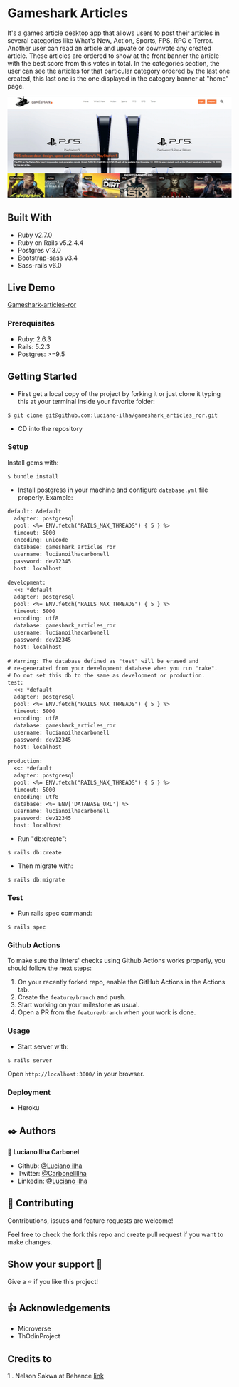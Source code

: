 # Gameshark Articles

It's a games article desktop app that allows users to post their articles in several categories like What's New, Action, Sports, FPS, RPG e Terror. Another user can read an article and upvate or downvote any created article. These articles are ordered to show at the front banner the article with the best score from this votes in total. In the categories section, the user can see the articles for that particular category ordered by the last one created, this last one is the one displayed in the category banner at "home" page.

![Screenshot](app/assets/images/project-screenshot1.png)

## Built With

- Ruby v2.7.0
- Ruby on Rails v5.2.4.4
- Postgres v13.0
- Bootstrap-sass v3.4
- Sass-rails v6.0

## Live Demo

[Gameshark-articles-ror](https://gameshark-articles-ror.herokuapp.com/)


### Prerequisites

- Ruby: 2.6.3
- Rails: 5.2.3
- Postgres: >=9.5

## Getting Started

- First get a local copy of the project by forking it or just clone it typing this at your terminal inside your favorite folder:
```
$ git clone git@github.com:luciano-ilha/gameshark_articles_ror.git
```

- CD into the repository

### Setup

Install gems with:

```
$ bundle install
```
- Install postgress in your machine and configure `database.yml` file properly. Example:

```
default: &default
  adapter: postgresql
  pool: <%= ENV.fetch("RAILS_MAX_THREADS") { 5 } %>
  timeout: 5000
  encoding: unicode
  database: gameshark_articles_ror
  username: lucianoilhacarbonell
  password: dev12345
  host: localhost

development:
  <<: *default
  adapter: postgresql
  pool: <%= ENV.fetch("RAILS_MAX_THREADS") { 5 } %>
  timeout: 5000
  encoding: utf8
  database: gameshark_articles_ror
  username: lucianoilhacarbonell
  password: dev12345
  host: localhost

# Warning: The database defined as "test" will be erased and
# re-generated from your development database when you run "rake".
# Do not set this db to the same as development or production.
test:
  <<: *default
  adapter: postgresql
  pool: <%= ENV.fetch("RAILS_MAX_THREADS") { 5 } %>
  timeout: 5000
  encoding: utf8
  database: gameshark_articles_ror
  username: lucianoilhacarbonell
  password: dev12345
  host: localhost

production:
  <<: *default
  adapter: postgresql
  pool: <%= ENV.fetch("RAILS_MAX_THREADS") { 5 } %>
  timeout: 5000
  encoding: utf8
  database: <%= ENV['DATABASE_URL'] %>
  username: lucianoilhacarbonell
  password: dev12345
  host: localhost
```
- Run "db:create":
```
$ rails db:create
```
- Then migrate with:
```
$ rails db:migrate
```  
  
### Test

- Run rails spec command:
 ```
$ rails spec
 ```

### Github Actions

To make sure the linters' checks using Github Actions works properly, you should follow the next steps:

1. On your recently forked repo, enable the GitHub Actions in the Actions tab.
2. Create the `feature/branch` and push.
3. Start working on your milestone as usual.
4. Open a PR from the `feature/branch` when your work is done.


### Usage

- Start server with:

```
$ rails server
```

Open `http://localhost:3000/` in your browser.


### Deployment

 - Heroku

## ✒️ Authors <a name = "author"></a>

👤 **Luciano Ilha Carbonel**

- Github: [@Luciano ilha](https://github.com/luciano-ilha)
- Twitter: [@CarbonellIlha](https://twitter.com/CarbonellIlha )
- Linkedin: [@Luciano ilha](hhttps://www.linkedin.com/in/luciano-carbonell-188115a0/)

## 🤝 Contributing

Contributions, issues and feature requests are welcome!

Feel free to check the fork this repo and create pull request if you want to make changes.

## Show your support :muscle:

Give a ⭐️ if you like this project!

## :thumbsup: Acknowledgements

- Microverse  
- ThOdinProject

## Credits to

1 . Nelson Sakwa at Behance
[link](https://www.behance.net/gallery/14554909/liFEsTlye-Mobile-version)
